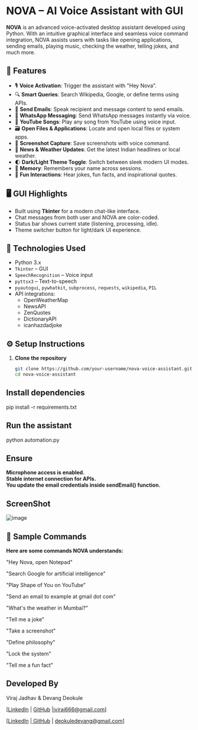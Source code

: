 # NOVA – AI Voice Assistant with GUI

**NOVA** is an advanced voice-activated desktop assistant developed using Python. With an intuitive graphical interface and seamless voice command integration, NOVA assists users with tasks like opening applications, sending emails, playing music, checking the weather, telling jokes, and much more.

## 🌟 Features

- 🎙️ **Voice Activation**: Trigger the assistant with "Hey Nova".
- 🔍 **Smart Queries**: Search Wikipedia, Google, or define terms using APIs.
- 📧 **Send Emails**: Speak recipient and message content to send emails.
- 📱 **WhatsApp Messaging**: Send WhatsApp messages instantly via voice.
- 🎵 **YouTube Songs**: Play any song from YouTube using voice input.
- 🗃️ **Open Files & Applications**: Locate and open local files or system apps.
- 📸 **Screenshot Capture**: Save screenshots with voice command.
- 📰 **News & Weather Updates**: Get the latest Indian headlines or local weather.
- 🌓 **Dark/Light Theme Toggle**: Switch between sleek modern UI modes.
- 🧠 **Memory**: Remembers your name across sessions.
- 🤖 **Fun Interactions**: Hear jokes, fun facts, and inspirational quotes.

## 🖥️ GUI Highlights

- Built using **Tkinter** for a modern chat-like interface.
- Chat messages from both user and NOVA are color-coded.
- Status bar shows current state (listening, processing, idle).
- Theme switcher button for light/dark UI experience.

## 🔧 Technologies Used

- Python 3.x
- `Tkinter` – GUI
- `SpeechRecognition` – Voice input
- `pyttsx3` – Text-to-speech
- `pyautogui`, `pywhatkit`, `subprocess`, `requests`, `wikipedia`, `PIL`
- API integrations:
  - OpenWeatherMap
  - NewsAPI
  - ZenQuotes
  - DictionaryAPI
  - icanhazdadjoke

## ⚙️ Setup Instructions

1. **Clone the repository**
   ```bash
   git clone https://github.com/your-username/nova-voice-assistant.git
   cd nova-voice-assistant
## Install dependencies
pip install -r requirements.txt

## Run the assistant
python automation.py

## Ensure
**Microphone access is enabled.**</br>
**Stable internet connection for APIs.**</br>
**You update the email credentials inside sendEmail() function.**


## ScreenShot

![image](https://github.com/user-attachments/assets/5d5a5cf9-dbfd-41c1-bc90-921a2d7384b8)

## 🧪 Sample Commands
**Here are some commands NOVA understands:**

"Hey Nova, open Notepad"

"Search Google for artificial intelligence"

"Play Shape of You on YouTube"

"Send an email to example at gmail dot com"

"What's the weather in Mumbai?"

"Tell me a joke"

"Take a screenshot"

"Define philosophy"

"Lock the system"

"Tell me a fun fact"

## Developed By

Viraj Jadhav & Devang Deokule

[[LinkedIn](https://www.linkedin.com/in/viraj-jadhav-a630182a4/) | [GitHub](https://github.com/vira250/) |jviraj666@gmail.com]

[[LinkedIn](https://www.linkedin.com/in/devang-deokule-188584268/) |[ GitHub](https://github.com/Devang-Deokule) | deokuledevang@gmail.com]
